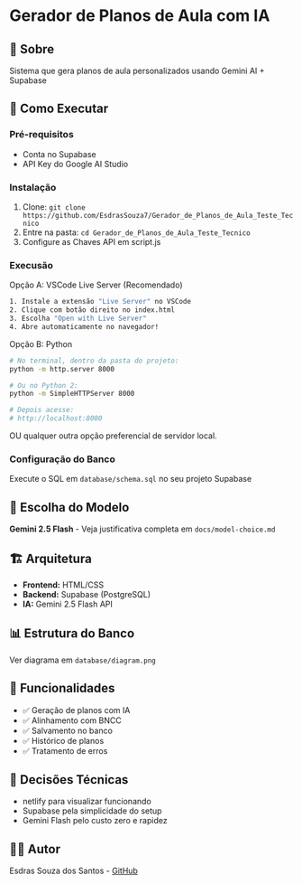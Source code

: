 # Gerador de Planos de Aula com IA

## 📖 Sobre

Sistema que gera planos de aula personalizados usando Gemini AI + Supabase

## 🚀 Como Executar

### Pré-requisitos

- Conta no Supabase
- API Key do Google AI Studio

### Instalação

1. Clone: `git clone https://github.com/EsdrasSouza7/Gerador_de_Planos_de_Aula_Teste_Tecnico`
2. Entre na pasta: `cd Gerador_de_Planos_de_Aula_Teste_Tecnico`
3. Configure as Chaves API em script.js

### Execusão

Opção A: VSCode Live Server (Recomendado)

```bash
1. Instale a extensão "Live Server" no VSCode
2. Clique com botão direito no index.html
3. Escolha "Open with Live Server"
4. Abre automaticamente no navegador!
```

Opção B: Python

```bash
# No terminal, dentro da pasta do projeto:
python -m http.server 8000

# Ou no Python 2:
python -m SimpleHTTPServer 8000

# Depois acesse:
# http://localhost:8000
```

OU qualquer outra opção preferencial de servidor local.

### Configuração do Banco

Execute o SQL em `database/schema.sql` no seu projeto Supabase

## 🤖 Escolha do Modelo

**Gemini 2.5 Flash** - Veja justificativa completa em `docs/model-choice.md`

## 🏗️ Arquitetura

- **Frontend:** HTML/CSS
- **Backend:** Supabase (PostgreSQL)
- **IA:** Gemini 2.5 Flash API

## 📊 Estrutura do Banco

Ver diagrama em `database/diagram.png`

## 🎯 Funcionalidades

- ✅ Geração de planos com IA
- ✅ Alinhamento com BNCC
- ✅ Salvamento no banco
- ✅ Histórico de planos
- ✅ Tratamento de erros

## 📝 Decisões Técnicas

- netlify para visualizar funcionando
- Supabase pela simplicidade do setup
- Gemini Flash pelo custo zero e rapidez

## 👨‍💻 Autor

Esdras Souza dos Santos - [GitHub](https://github.com/EsdrasSouza7)
